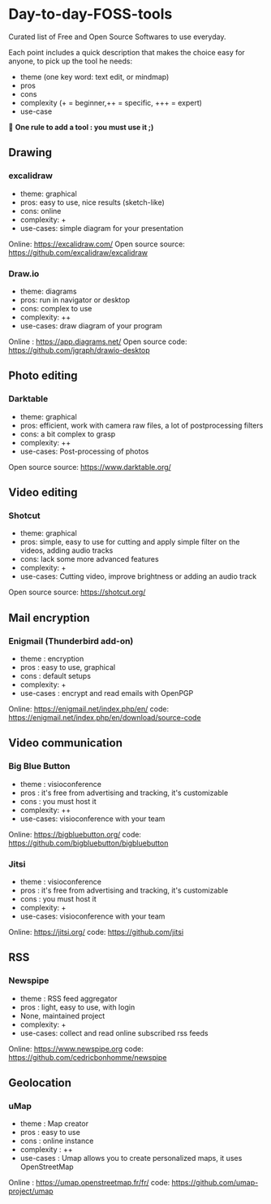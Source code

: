 # Day-to-day-FOSS-tools

Curated list of Free and Open Source Softwares to use everyday.

Each point includes a quick description that makes the choice easy for anyone, to pick up the tool he needs: 
  - theme (one key word: text edit, or mindmap)
  - pros
  - cons
  - complexity (+ = beginner,++ = specific, +++ = expert)
  - use-case
  
 :straight_ruler: **One rule to add a tool : you must use it ;)**
 
 ## Drawing
 
 ### excalidraw
 
 - theme: graphical
 - pros: easy to use, nice results (sketch-like)
 - cons: online
 - complexity: +
 - use-cases: simple diagram for your presentation
 
 Online: https://excalidraw.com/ Open source source: https://github.com/excalidraw/excalidraw
 
 ### Draw.io
 
 - theme: diagrams
 - pros: run in navigator or desktop
 - cons: complex to use
 - complexity: ++
 - use-cases: draw diagram of your program
 
 Online : https://app.diagrams.net/ Open source code: https://github.com/jgraph/drawio-desktop
 
 
 ## Photo editing
 
 ### Darktable
 
 - theme: graphical
 - pros: efficient, work with camera raw files, a lot of postprocessing filters
 - cons: a bit complex to grasp
 - complexity: ++
 - use-cases: Post-processing of photos
 
 Open source source: https://www.darktable.org/
 
 ## Video editing
 
 ### Shotcut
 
 - theme: graphical
 - pros: simple, easy to use for cutting and apply simple filter on the videos, adding audio tracks
 - cons: lack some more advanced features
 - complexity: +
 - use-cases: Cutting video, improve brightness or adding an audio track
 
 Open source source: https://shotcut.org/
 
 
 ## Mail encryption
 
 ### Enigmail (Thunderbird add-on)
 
 - theme : encryption
 - pros : easy to use, graphical
 - cons : default setups
 - complexity: +
 - use-cases : encrypt and read emails with OpenPGP
 
 Online: https://enigmail.net/index.php/en/ code: https://enigmail.net/index.php/en/download/source-code
 
 ## Video communication
 
 ### Big Blue Button
 
 - theme : visioconference
 - pros : it's free from advertising and tracking, it's customizable
 - cons : you must host it
 - complexity: ++
 - use-cases: visioconference with your team
 
 Online: https://bigbluebutton.org/ code: https://github.com/bigbluebutton/bigbluebutton
 
 ### Jitsi
 
 - theme : visioconference
 - pros : it's free from advertising and tracking, it's customizable
 - cons : you must host it
 - complexity: +
 - use-cases: visioconference with your team
 
 Online: https://jitsi.org/ code: https://github.com/jitsi
 
 ## RSS
 
 ### Newspipe
 
 - theme : RSS feed aggregator
 - pros : light, easy to use, with login 
 - None, maintained project
 - complexity: +
 - use-cases: collect and read online subscribed rss feeds
 
 Online: https://www.newspipe.org code: https://github.com/cedricbonhomme/newspipe 

## Geolocation

### uMap 

- theme : Map creator
- pros : easy to use
- cons : online instance
- complexity : ++
- use-cases :  Umap allows you to create personalized maps, it uses OpenStreetMap

Online : https://umap.openstreetmap.fr/fr/ code: https://github.com/umap-project/umap
